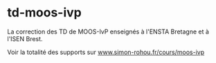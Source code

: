 # td-moos-ivp
La correction des TD de MOOS-IvP enseignés à l'ENSTA Bretagne et à l'ISEN Brest.

Voir la totalité des supports sur www.simon-rohou.fr/cours/moos-ivp